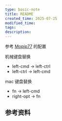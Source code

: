 ```yaml
---
type: basic-note
title: README
created_time: 2025-07-25
modified_time: 
tags:
description:
---
```


参考 [Mopip77] 的配置

机械键盘替换

- left-cmd -> left-ctrl
- left-ctrl -> left-cmd

mac 键盘替换

- fn -> left-cmd
- right-opt -> fn

## 参考资料

[Mopip77]: https://github.com/Mopip77/dotfile/blob/main/tag-karabiner/config/karabiner/karabiner.json
